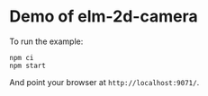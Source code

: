 # Demo of elm-2d-camera

To run the example:

    npm ci
    npm start

And point your browser at `http://localhost:9071/`.
